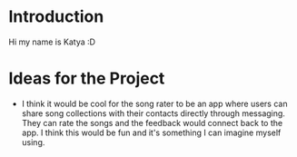 # Introduction
Hi my name is Katya :D

# Ideas for the Project
- I think it would be cool for the song rater to be an app where users can share song collections with their contacts directly through messaging. They can rate the songs and the feedback would connect back to the app. I think this would be fun and it's something I can imagine myself using.
